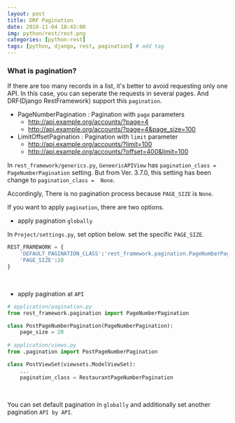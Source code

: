```yaml
---
layout: post
title: DRF Pagination
date: 2018-11-04 18:43:00
img: python/rest/rest.png
categories: [python-rest] 
tags: [python, django, rest, pagination] # add tag
---
```


### What is pagination?

If there are too many records in a list, it's better to avoid requesting only one API.
In this case, you can seperate the requests in several pages. And DRF(Django RestFramework) support this `pagination`.

+ PageNumberPagination : Pagination with `page` parameters 
    - http://api.example.org/accounts/?page=4
    - http://api.example.org/accounts/?page=4&page_size=100
+ LimitOffsetPagination : Pagination with `limit` parameter
    - http://api.example.org/accounts/?limit=100
    - http://api.example.org/accounts/?offset=400&limit=100

In `rest_framework/generics.py`, `GeneericAPIView` has `pagination_class =  PageNumberPagination` setting.
But from Ver. 3.7.0, this setting has been change to `pagination_class =  None`.

Accordingly, There is no pagination process because `PAGE_SIZE` is `None`.

If you want to apply `pagination`, there are two options.

+ apply pagination `globally`

In `Project/settings.py`, set option below. set the specific `PAGE_SIZE`.  

```python
REST_FRAMEWORK = {
    'DEFAULT_PAGINATION_CLASS':'rest_framework.pagination.PageNumberPagination',
    'PAGE_SIZE':20
}
```

<br>

+ apply pagination at `API`

```python
# application/pagination.py
from rest_framework.pagination import PageNumberPagination

class PostPageNumberPagination(PageNumberPagination):
    page_size = 20
    
# application/views.py
from .pagination import PostPageNumberPagination

class PostViewSet(viewsets.ModelViewSet):
    ...
    pagination_class = RestaurantPageNumberPagination
```

<br>

You can set default pagination in `globally` and additionally set another pagination `API by API`.
